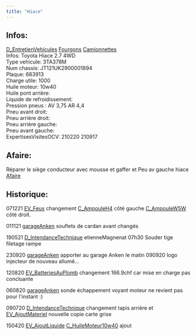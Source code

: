 ```yaml
---
title: "Hiace"
---
```


## Infos:
[D_EntretienVehicules](notes/departements/D_EntretienVehicules.md) [Fourgons](notes/equipements/vehicules/C_Fourgons.md) [Camionnettes](notes/equipements/vehicules/C_Camionnettes.md)\
Infos: Toyota Hiace 2.7 4WD\
Type vehicule: 3TA378M\
Num chassis: JT121UK2900001894\
Plaque: 683913\
Charge utile: 1000\
Huile moteur: 10w40\
Huile pont arrière:\
Liquide de refroidissement:\
Pression pneus : AV 3,75 AR 4,4\
Pneu avant droit: \
Pneu arrière droit: \
Pneu arrière gauche: \
Pneu avant gauche: \
ExpertisesVisitesOCV: 210220 210917

## Afaire: 
Réparer le siège conducteur avec mousse et gaffer et Peu av gauche hiace [Afaire](notes/statut/Afaire.md)

## Historique:
071221 [EV_Feux](notes/equipements/vehicules/EV_Feux.md) changement [C_AmpouleH4](notes/equipements/consommables/C_AmpouleH4.md) côté gauche [C_AmpouleW5W](notes/equipements/consommables/C_AmpouleW5W.md) côté droit.

011121 [garageAnken](notes/equipements/vehicules/garageAnken.md) souflets de cardan avant changés 

190521 [D_IntendanceTechnique](notes/departements/D_IntendanceTechnique.md) etienneMagnenat 07h30 Souder tige filetage rampe 

230920 [garageAnken](notes/equipements/vehicules/garageAnken.md) apporter au garage Anken le matin  090920  logo injecteur de nouveau allumé...

120820 [EV_BatteriesAuPlomb](notes/equipements/vehicules/EV_BatteriesAuPlomb.md) changement 166.9chf car mise en charge pas concluante

060820 [garageAnken](notes/equipements/vehicules/garageAnken.md) sonde échappement voyant moteur ne revient pas pour l'instant :)

090720 [D_IntendanceTechnique](notes/departements/D_IntendanceTechnique.md) changement tapis arrière et [EV_AjoutMateriel](notes/equipements/vehicules/EV_AjoutMateriel.md) nouvelle copie carte grise

150420 [EV_AjoutLiquide](notes/equipements/vehicules/EV_AjoutLiquide.md) [C_HuileMoteur10w40](notes/equipements/consommables/C_HuileMoteur10w40.md) ajout